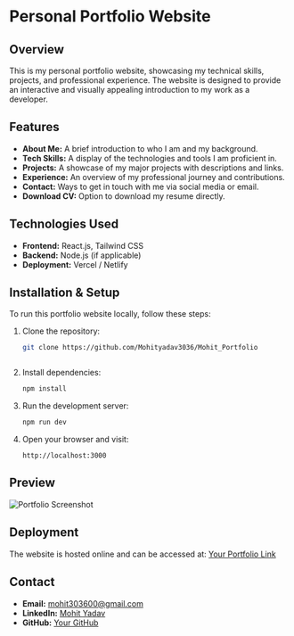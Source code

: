 # Personal Portfolio Website

## Overview
This is my personal portfolio website, showcasing my technical skills, projects, and professional experience. The website is designed to provide an interactive and visually appealing introduction to my work as a developer.

## Features
- **About Me:** A brief introduction to who I am and my background.
- **Tech Skills:** A display of the technologies and tools I am proficient in.
- **Projects:** A showcase of my major projects with descriptions and links.
- **Experience:** An overview of my professional journey and contributions.
- **Contact:** Ways to get in touch with me via social media or email.
- **Download CV:** Option to download my resume directly.

## Technologies Used
- **Frontend:** React.js, Tailwind CSS
- **Backend:** Node.js (if applicable)
- **Deployment:** Vercel / Netlify

## Installation & Setup
To run this portfolio website locally, follow these steps:

1. Clone the repository:
   ```bash
   git clone https://github.com/Mohityadav3036/Mohit_Portfolio
   ```
   ```
2. Install dependencies:
   ```bash
   npm install
   ```
3. Run the development server:
   ```bash
   npm run dev
   ```
4. Open your browser and visit:
   ```
   http://localhost:3000
   ```

## Preview
![Portfolio Screenshot](./portfolio_redm1.png)

## Deployment
The website is hosted online and can be accessed at: [Your Portfolio Link](https://your-portfolio-link.com)

## Contact
- **Email:** mohit303600@gmail.com  
- **LinkedIn:** [Mohit Yadav](https://www.linkedin.com/in/mohit-yadav-33811024a/)  
- **GitHub:** [Your GitHub](https://github.com/mohityadav3036)

